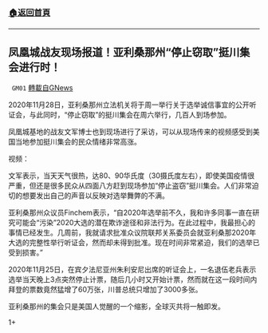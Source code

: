 ###  [:house:返回首頁](https://github.com/ourhimalayas/txt)
---

## 凤凰城战友现场报道！亚利桑那州“停止窃取”挺川集会进行时！
` GM01` [轉載自GNews](https://gnews.org/zh-hans/600475/)

2020年11月28日，亚利桑那州立法机关将于周一举行关于选举诚信事宜的公开听证会，与此同时，“停止窃取”的挺川集会在周六举行，几百人到场参加。


凤凰城基地的战友文军博士也到现场进行了采访，可以从现场传来的视频感受到美国当地参加挺川集会的民众情绪非常高涨。

视频：

文军表示，当天天气很热，达80、90华氏度（30摄氏度左右），即使美国疫情很严重，但还是很多民众从四面八方赶到现场参加“停止盗窃”挺川集会。人们非常迫切的想要发出自己的声音以反映对选举舞弊的不满。

亚利桑那州众议员Finchem表示，“自2020年选举前不久，我和许多同事一直在研究可能会“污染”2020大选的潜在欺诈途径和非法行为。在此过程中，我最担心的事情已经发生。几周前，我就请求批准众议院联邦关系委员会就亚利桑那2020年大选的完整性举行听证会，然而却未得到批准。现在时间非常紧迫，我们的选举已受到损害。”

2020年11月25日，在宾夕法尼亚州朱利安尼出席的听证会上，一名退伍老兵表示选举当天晚上3点突然停止计票，随后几小时又开始计票，然而就在这一段时间内拜登的票数竟然猛增了60万张，川普总统只增加了3000多张。

亚利桑那州的集会只是美国人觉醒的一个缩影，全球灭共将一触即发。









1+
